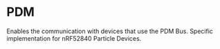 # PDM
Enables the communication with devices that use the PDM Bus. Specific implementation for nRF52840 Particle Devices.
